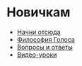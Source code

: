 # Новичкам


  * [Начни отсюда](chto-nuzhno-znat-v-pervuyu-ochered.md)
  * [Философия Голоса](1-introduction/ya_zdes_vpervie.md)
  * [Вопросы и ответы](1-introduction/faq.md)
  * [Видео-уроки](1-introduction/kak_polzovatsya_platformoi_golos.md)
